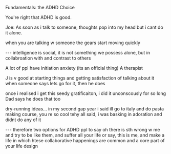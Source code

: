 Fundamentals: the ADHD Choice

You're right that ADHD is good.

Joe: As soon as i talk to someone, thoughts pop into my head
but i cant do it alone. 

when you are talking w someone the gears start moving quickly

--- intelligence is social, it is not something we possess alone, but in collabroation with and contrast to others

A lot of ppl have initiation anxiety (its an official thing)
A therapist 

J is v good at starting things and getting satisfaction of talking about it
when someone says lets go for it, then he does

once i realised i get this seedy gratificaiton, i did it unconscously for so long
Dad says he does that too

dry-running ideas... in my second gap year i said ill go to italy and do pasta making course, you re so cool tehy all said, i was basking in adoration and didnt do any of it






--- therefore two options for ADHD ppl
to say oh there is sth wrong w me and try to be like them, and suffer all your life
or say, this is me, and make a life in which htese collaborative happenings are common and a core part of your life design

